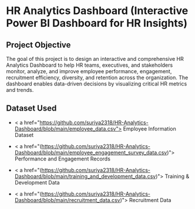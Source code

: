 # HR Analytics Dashboard (Interactive Power BI Dashboard for HR Insights)

## Project Objective

The goal of this project is to design an interactive and comprehensive HR Analytics Dashboard to help HR teams, executives, and stakeholders monitor, analyze, and improve employee performance, engagement, recruitment efficiency, diversity, and retention across the organization. The dashboard enables data-driven decisions by visualizing critical HR metrics and trends.

## Dataset Used
- < a href="https://github.com/suriya2318/HR-Analytics-Dashboard/blob/main/employee_data.csv"> Employee Information Dataset </a>

- < a href="(https://github.com/suriya2318/HR-Analytics-Dashboard/blob/main/employee_engagement_survey_data.csv)"> Performance and Engagement Records </a>

- < a href="(https://github.com/suriya2318/HR-Analytics-Dashboard/blob/main/training_and_development_data.csv)"> Training & Development Data </a>

- < a href="(https://github.com/suriya2318/HR-Analytics-Dashboard/blob/main/recruitment_data.csv)"> Recruitment Data </a>
